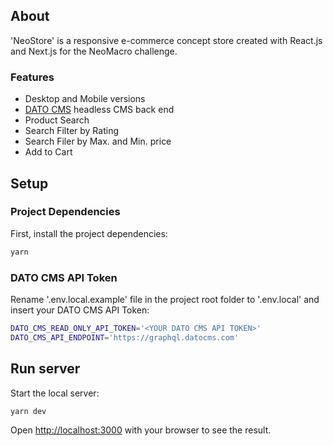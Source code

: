 ## About

'NeoStore' is a responsive e-commerce concept store created with React.js and Next.js for the NeoMacro challenge.

### Features

- Desktop and Mobile versions
- [DATO CMS](https://www.datocms.com) headless CMS back end
- Product Search
- Search Filter by Rating
- Search Filer by Max. and Min. price
- Add to Cart

## Setup

### Project Dependencies

First, install the project dependencies:

```bash
yarn
```

### DATO CMS API Token

Rename '.env.local.example' file in the project root folder to '.env.local' and insert your DATO CMS API Token:

```bash
DATO_CMS_READ_ONLY_API_TOKEN='<YOUR DATO CMS API TOKEN>'
DATO_CMS_API_ENDPOINT='https://graphql.datocms.com'
```

## Run server

Start the local server:

```bash
yarn dev
```

Open [http://localhost:3000](http://localhost:3000) with your browser to see the result.
